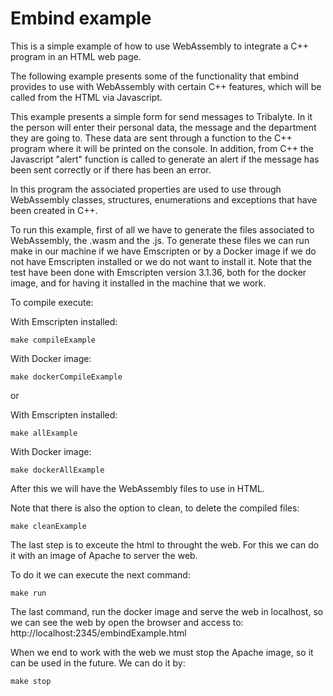 # Embind example

This is a simple example of how to use WebAssembly to integrate a C++ program in an HTML web page.

The following example presents some of the functionality that embind provides to use with WebAssembly with certain C++ features, which will be called from the HTML via Javascript.

This example presents a simple form for send messages to Tribalyte. In it the person will enter their personal data, the message and the department they are going to. These data are sent through a function to the C++ program where it will be printed on the console. In addition, from C++ the Javascript "alert" function is called to generate an alert if the message has been sent correctly or if there has been an error.

In this program the associated properties are used to use through WebAssembly classes, structures, enumerations and exceptions that have been created in C++.

To run this example, first of all we have to generate the files associated to WebAssembly, the .wasm and the .js. To generate these files we can run make in our machine if we have Emscripten or by a Docker image if we do not have Emscripten installed or we do not want to install it. Note that the test have been done with Emscripten version 3.1.36, both for the docker image, and for having it installed in the machine that we work.

To compile execute:

With Emscripten installed:

```shell
make compileExample
```

With Docker image:

```shell
make dockerCompileExample
```

or

With Emscripten installed:

```shell
make allExample
```

With Docker image:

```shell
make dockerAllExample
```

After this we will have the WebAssembly files to use in HTML.

Note that there is also the option to clean, to delete the compiled files:

```shell
make cleanExample
```

The last step is to exceute the html to throught the web. For this we can do it with an image of Apache to server the web.

To do it we can execute the next command:

```shell
make run
```

The last command, run the docker image and serve the web in localhost, so we can see the web by open the browser and access to:
http://localhost:2345/embindExample.html

When we end to work with the web we must stop the Apache image, so it can be used in the future. We can do it by:

```shell
make stop
```